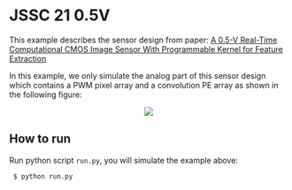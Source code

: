 # JSSC 21 0.5V

This example describes the sensor design from paper: [A 0.5-V Real-Time Computational CMOS Image Sensor With Programmable Kernel for Feature Extraction](https://ieeexplore.ieee.org/document/9250500)

In this example, we only simulate the analog part of this sensor design which contains a PWM pixel
array and a convolution PE array as shown in the following figure:

<p align="center">
  <img src="https://user-images.githubusercontent.com/21286132/221304735-e6fb3361-6931-431e-8803-700e1d634c1b.png">
</p>

## How to run


Run python script `run.py`, you will simulate the example above:
```
 $ python run.py
```
